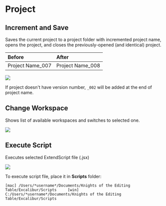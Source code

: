 # Project

## Increment and Save

Saves the current project to a project folder with incremented project name, opens the project, and closes the previously-opened \(and identical\) project.

| Before | After |
| :--- | :--- |
| Project Name\_007 | Project Name\_008 |

![](https://github.com/sir-editor/Manuscript/tree/ab1b99f5a6295b663146f73bf0560052f14af93f/.gitbook/assets/proj_01_increment.gif)

If project doesn't have version number, `_002` will be added at the end of project name.

## Change Workspace

Shows list of available workspaces and switches to selected one.

![](https://github.com/sir-editor/Manuscript/tree/ab1b99f5a6295b663146f73bf0560052f14af93f/.gitbook/assets/proj_02_change_workspace.jpg)

## Execute Script

Executes selected ExtendScript file \(.jsx\)

![](https://github.com/sir-editor/Manuscript/tree/ab1b99f5a6295b663146f73bf0560052f14af93f/.gitbook/assets/proj_03_execute_script.jpg)

To execute script file, place it in **Scripts** folder:

`[mac] /Users/*username*/Documents/Knights of the Editing Table/Excalibur/Scripts    
[win] C:/Users/*username*/Documents/Knights of the Editing Table/Excalibur/Scripts`

